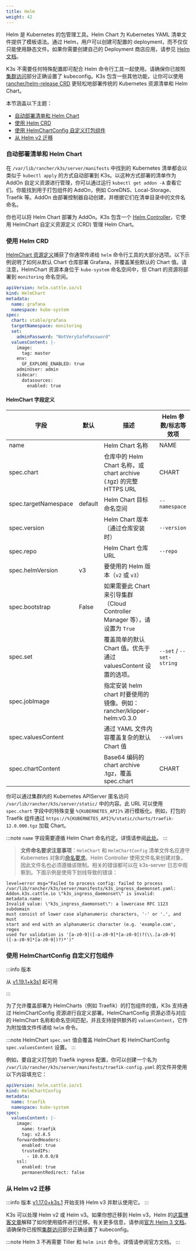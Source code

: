 ```yaml
---
title: Helm
weight: 42
---
```


Helm 是 Kubernetes 的包管理工具。Helm Chart 为 Kubernetes YAML 清单文件提供了模板语法。通过 Helm，用户可以创建可配置的 deployment，而不仅仅只能使用静态文件。如果你需要创建自己的 Deployment 商店应用，请参见 [Helm 文档](https://helm.sh/docs/intro/quickstart/)。

K3s 不需要任何特殊配置即可配合 Helm 命令行工具一起使用。请确保你已按照[集群访问](cluster-access/cluster-access.md)部分正确设置了 kubeconfig。K3s 包含一些其他功能，让你可以使用 [rancher/helm-release CRD](#使用-helm-crd) 更轻松地部署传统的 Kubernetes 资源清单和 Helm Chart。

本节涵盖以下主题：

- [自动部署清单和 Helm Chart](#自动部署清单和-helm-chart)
- [使用 Helm CRD](#使用-helm-crd)
- [使用 HelmChartConfig 自定义打包组件](#使用-helmchartconfig-自定义打包组件)
- [从 Helm v2 迁移](#从-helm-v2-迁移)

### 自动部署清单和 Helm Chart

在 `/var/lib/rancher/k3s/server/manifests` 中找到的 Kubernetes 清单都会以类似于 `kubectl apply` 的方式自动部署到 K3s。以这种方式部署的清单作为 AddOn 自定义资源进行管理，你可以通过运行 `kubectl get addon -A` 查看它们。你能找到用于打包组件的 AddOn，例如 CoreDNS、Local-Storage、Traefik 等。AddOn 由部署控制器自动创建，并根据它们在清单目录中的文件名命名。

你也可以将 Helm Chart 部署为 AddOn。K3s 包含一个 [Helm Controller](https://github.com/rancher/helm-controller/)，它使用 HelmChart 自定义资源定义 (CRD) 管理 Helm Chart。

### 使用 Helm CRD

[HelmChart 资源定义](https://github.com/rancher/helm-controller#helm-controller)捕获了你通常传递给 `helm` 命令行工具的大部分选项。以下示例说明了如何从默认 Chart 仓库部署 Grafana，并覆盖某些默认的 Chart 值。请注意，HelmChart 资源本身位于 `kube-system` 命名空间中，但 Chart 的资源将部署到 `monitoring` 命名空间。

```yaml
apiVersion: helm.cattle.io/v1
kind: HelmChart
metadata:
  name: grafana
  namespace: kube-system
spec:
  chart: stable/grafana
  targetNamespace: monitoring
  set:
    adminPassword: "NotVerySafePassword"
  valuesContent: |-
    image:
      tag: master
    env:
      GF_EXPLORE_ENABLED: true
    adminUser: admin
    sidecar:
      datasources:
        enabled: true
```

#### HelmChart 字段定义

| 字段 | 默认 | 描述 | Helm 参数/标志等效项 |
|-------|---------|-------------|-------------------------------|
| name |   | Helm Chart 名称 | NAME |
| spec.chart |   | 仓库中的 Helm Chart 名称，或 chart archive (.tgz) 的完整 HTTPS URL | CHART |
| spec.targetNamespace | default | Helm Chart 目标命名空间 | `--namespace` |
| spec.version |   | Helm Chart 版本（通过仓库安装时） | `--version` |
| spec.repo |   | Helm Chart 仓库 URL | `--repo` |
| spec.helmVersion | v3 | 要使用的 Helm 版本（`v2` 或 `v3`） |  |
| spec.bootstrap | False | 如果需要此 Chart 来引导集群（Cloud Controller Manager 等），请设置为 `True` |  |
| spec.set |   | 覆盖简单的默认 Chart 值。优先于通过 valuesContent 设置的选项。 | `--set` / `--set-string` |
| spec.jobImage |   | 指定安装 helm chart 时要使用的镜像。例如：rancher/klipper-helm:v0.3.0 | |
| spec.valuesContent |   | 通过 YAML 文件内容覆盖复杂的默认 Chart 值 | `--values` |
| spec.chartContent |   | Base64 编码的 chart archive .tgz，覆盖 spec.chart | CHART |

你可以通过集群内的 Kubernetes APIServer 匿名访问 `/var/lib/rancher/k3s/server/static/` 中的内容。此 URL 可以使用 `spec.chart` 字段中的特殊变量 `%{KUBERNETES_API}%` 进行模板化。例如，打包的 Traefik 组件通过 `https://%{KUBERNETES_API}%/static/charts/traefik-12.0.000.tgz` 加载 Chart。

:::note
`name` 字段需要遵循 Helm Chart 命名约定。详情请参阅[此处](https://helm.sh/docs/chart_best_practices/conventions/#chart-names)。
:::

> **文件命名要求注意事项**：`HelmChart` 和 `HelmChartConfig` 清单文件名应遵守 Kubernetes 对象的[命名要求](https://kubernetes.io/docs/concepts/overview/working-with-objects/names/)。Helm Controller 使用文件名来创建对象，因此文件名也必须遵循该限制。相关的错误都可以在 k3s-server 日志中观察到。下面示例是使用下划线导致的错误：
```
level=error msg="Failed to process config: failed to process
/var/lib/rancher/k3s/server/manifests/k3s_ingress_daemonset.yaml:
Addon.k3s.cattle.io \"k3s_ingress_daemonset\" is invalid: metadata.name:
Invalid value: \"k3s_ingress_daemonset\": a lowercase RFC 1123 subdomain
must consist of lower case alphanumeric characters, '-' or '.', and must
start and end with an alphanumeric character (e.g. 'example.com', regex
used for validation is '[a-z0-9]([-a-z0-9]*[a-z0-9])?(\\.[a-z0-9]
([-a-z0-9]*[a-z0-9])?)*')"
```

### 使用 HelmChartConfig 自定义打包组件

:::info 版本

从 [v1.19.1+k3s1](https://github.com/k3s-io/k3s/releases/tag/v1.19.1%2Bk3s1) 起可用

:::

为了允许覆盖部署为 HelmCharts（例如 Traefik）的打包组件的值，K3s 支持通过 HelmChartConfig 资源进行自定义部署。HelmChartConfig 资源必须与对应的 HelmChart 名称和命名空间匹配，并且支持提供额外的 `valuesContent`，它作为附加值文件传递给 `helm` 命令。

:::note
HelmChart `spec.set` 值会覆盖 HelmChart 和 HelmChartConfig `spec.valuesContent` 设置。
:::

例如，要自定义打包的 Traefik ingress 配置，你可以创建一个名为 `/var/lib/rancher/k3s/server/manifests/traefik-config.yaml` 的文件并使用以下内容填充它：

```yaml
apiVersion: helm.cattle.io/v1
kind: HelmChartConfig
metadata:
  name: traefik
  namespace: kube-system
spec:
  valuesContent: |-
    image:
      name: traefik
      tag: v2.8.5
    forwardedHeaders:
      enabled: true
      trustedIPs:
        - 10.0.0.0/8
    ssl:
      enabled: true
      permanentRedirect: false
```

### 从 Helm v2 迁移

:::info 版本
[v1.17.0+k3s.1](https://github.com/k3s-io/k3s/releases/tag/v1.17.0%2Bk3s.1) 开始支持 Helm v3 并默认使用它。
:::

K3s 可以处理 Helm v2 或 Helm v3。如果你想迁移到 Helm v3，Helm 的[这篇博客文章](https://helm.sh/blog/migrate-from-helm-v2-to-helm-v3/)解释了如何使用插件进行迁移。有关更多信息，请参阅[官方 Helm 3 文档](https://helm.sh/docs/)。请确保你已按照[集群访问](../cluster-access/cluster-access.md)部分正确设置了 kubeconfig。

:::note
Helm 3 不再需要 Tiller 和 `helm init` 命令。详情请参阅官方文档。
:::